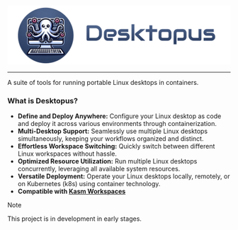 ![Desktopus Logo](../design/title_logo.png)

---

A suite of tools for running portable Linux desktops in containers.

### What is Desktopus?

- **Define and Deploy Anywhere:** Configure your Linux desktop as code and deploy it across various environments through containerization.
- **Multi-Desktop Support:** Seamlessly use multiple Linux desktops simultaneously, keeping your workflows organized and distinct.
- **Effortless Workspace Switching:** Quickly switch between different Linux workspaces without hassle.
- **Optimized Resource Utilization:** Run multiple Linux desktops concurrently, leveraging all available system resources.
- **Versatile Deployment:** Operate your Linux desktops locally, remotely, or on Kubernetes (k8s) using container technology.
- **Compatible with [Kasm Workspaces](https://kasmweb.com/)**

> [!NOTE]  
> This project is in development in early stages.
